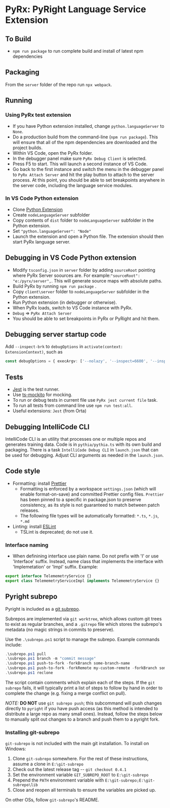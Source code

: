 # PyRx: PyRight Language Service Extension

## To Build

-   `npm run package` to run complete build and install of latest npm dependencies

## Packaging

From the `server` folder of the repo run `npx webpack`.

## Running

### Using PyRx test extension

-   If you have Python extension installed, change `python.languageServer` to `None`.
-   Do a production build from the command-line (`npm run package`). This will ensure that all of the npm dependencies are downloaded and the project builds.
-   Within VS Code, open the PyRx folder.
-   In the debugger panel make sure `PyRx Debug Client` is selected.
-   Press F5 to start. This will launch a second instance of VS Code.
-   Go back to the first instance and switch the menu in the debugger panel to `PyRx Attach Server` and hit the play button to attach to the server process. At this point, you should be able to set breakpoints anywhere in the server code, including the language service modules.

### In VS Code Python extension

-   Clone [Python Extension](https://github.com/Microsoft/vscode-python)
-   Create `nodeLanguageServer` subfolder
-   Copy contents of `dist` folder to `nodeLanguageServer` subfolder in the Python extension.
-   Set `"python.languageServer": "Node"`
-   Launch the extension and open a Python file. The extension should then start PyRx language server.

## Debugging in VS Code Python extension

-   Modify `tsconfig.json` in `server` folder by adding `sourceRoot` pointing where PyRx Server soources are. For example:`"sourceRoot": "e:/pyrx/server",`. This will generate source maps with absolute paths.
-   Build PyRx by running `npm run package` .
-   Copy `client\server` folder to `nodeLanguageServer` subfolder in the Python extension.
-   Run Python extension (in debugger or otherwise).
-   When PyRx loads, switch to VS Code instance with PyRx.
-   `Debug` => `PyRx Attach Server`
-   You should be able to set breakpoints in PyRx or PyRight and hit them.

## Debugging server startup code

Add `--inspect-brk` to `debugOptions` in `activate(context: ExtensionContext)`, such as

```ts
const debugOptions = { execArgv: ['--nolazy', '--inspect=6600', '--inspect-brk'] };
```

## Tests

-   [Jest](https://jestjs.io/) is the test runner.
-   Use [ts-mockito](https://www.npmjs.com/package/ts-mockito) for mocking.
-   To run or debug tests in current file use `PyRx jest current file` task.
-   To run all tests from command line use `npm run test:all`.
-   Useful extensions: `Jest` (from Orta)

## Debugging IntelliCode CLI

IntelliCode CLI is an utility that processes one or multiple repos and generates training data. Code is in `pythia/pythia.ts` with its own build and packaging. There is a task `IntelliCode Debug CLI` in `launch.json` that can be used for debugging. Adjust CLI arguments as needed in the `launch.json`.

## Code style

-   Formatting: install [Prettier](https://marketplace.visualstudio.com/items?itemName=esbenp.prettier-vscode)
    -   Formatting is enforced by a workspace `settings.json` (which will enable format-on-save) and committed Prettier config files. `Prettier` has been pinned to a specific in package.json to preserve consistency, as its style is not guaranteed to match between patch releases.
    -   The following file types will be automatically formatted: `*.ts`, `*.js`, `*.md`
-   Linting: install [ESLint](https://marketplace.visualstudio.com/items?itemName=dbaeumer.vscode-eslint)
    -   TSLint is deprecated; do not use it.

### Interface naming

-   When definining interface use plain name. Do not prefix with 'I' or use 'Interface' suffix. Instead, name class that implements the interface with 'Implemetation' or 'Impl' suffix. Example:

```ts
export interface TelememetryService {}
export class TelememetryServiceImpl implements TelememetryService {}
```

## Pyright subrepo

Pyright is included as a [git subrepo](https://github.com/ingydotnet/git-subrepo).

Subrepos are implemented via `git worktree`, which allows custom git trees to exist as regular branches,
and a `.gitrepo` file which stores the subrepo's metadata (no magic strings in commits to preserve).

Use the `.\subrepo.ps1` script to manage the subrepo. Example commands include:

```ps1
.\subrepo.ps1 pull
.\subrepo.ps1 branch -m "commit message"
.\subrepo.ps1 push-to-fork -forkBranch some-branch-name
.\subrepo.ps1 push-to-fork -forkRemote my-custom-remote -forkBranch some-branch-name
.\subrepo.ps1 reclone
```

The script contain comments which explain each of the steps. If the `git subrepo` fails, it will
typically print a list of steps to follow by hand in order to complete the change (e.g. fixing
a merge conflict on pull).

_NOTE:_ **DO NOT** use `git subrepo push`; this subcommand will push changes directly to `pyright`
if you have push access (as this method is intended to distribute a large repo as many small ones).
Instead, follow the steps below to manually split out changes to a branch and push them to a pyright fork.

### Installing git-subrepo

`git-subrepo` is not included with the main git installation. To install on Windows:

1. Clone `git-subrepo` somewhere. For the rest of these instructions, assume a clone in `E:\git-subrepo`
1. Check out the latest release tag -- `git checkout 0.4.1`
1. Set the environment variable `GIT_SUBREPO_ROOT` to `E:\git-subrepo`
1. Prepend the `PATH` environment variable with `E:\git-subrepo;E:\git-subrepo\lib`
1. Close and reopen all terminals to ensure the variables are picked up.

On other OSs, follow `git-subrepo`'s README.
